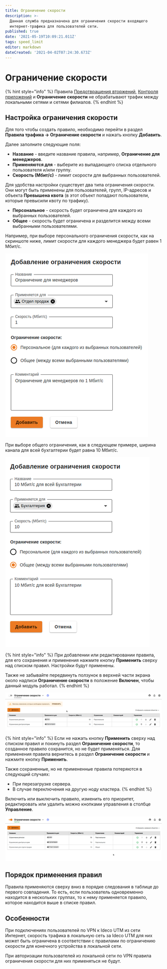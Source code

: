 ```yaml
---
title: Ограничение скорости
description: >-
  Данная служба предназначена для ограничения скорости входящего
  интернет-трафика для пользователей сети.
published: true
date: '2021-05-19T10:09:21.011Z'
tags: speed_limit
editor: markdown
dateCreated: '2021-04-02T07:24:30.673Z'
---
```


# Ограничение скорости

{% hint style="info" %}
Правила [Предотвращения вторжений](ips.md), [Контроля приложений](application-control.md) и **Ограничение скорости** не обрабатывают трафик между локальными сетями и сетями филиалов.
{% endhint %}
## Настройка ограничения скорости

Для того чтобы создать правило, необходимо перейти в раздел **Правила трафика -&gt; Ограничение скорости** и нажать кнопку **Добавить**.

Далее заполните следующие поля:

* **Название** - введите название правила, например, **Ограничение для менеджеров**. 
* **Применяются для** - выберите из выпадающего списка отдельного пользователя и/или группу.
* **Скорость \(Мбит/с\)** - лимит скорости для выбранных пользователей.

Для удобства настройки существует два типа ограничения скорости. Они могут быть применены для пользователей, групп, IP-адресов и объекта **Превышена квота** \(в этот объект попадают пользователи, которые превысили квоту по трафику\).

* **Персональное** - скорость будет ограничена для каждого из выбранных пользователей.
* **Общее** - скорость будет ограничена и разделится между всеми выбранными пользователями.

Например, при выборе персонального ограничения скорости, как на скриншоте ниже, лимит скорости для каждого менеджера будет равен 1 Мбит/с.

![](../../.gitbook/assets/sheyper_manager.png)

При выборе общего ограничения, как в следующем примере, ширина канала для всей бухгалтерии будет равна 10 Мбит/с.

![](../../.gitbook/assets/sheyper_buh.png)

{% hint style="info" %}
При добавлении или редактировании правила, для его сохранения и применения нажмите кнопку **Применить** сверху над списком правил. Настройки будут применены. 

Также не забывайте передвинуть ползунок в верхней части экрана около надписи **Ограничение скорости** в положение **Включен**, чтобы данный модуль работал.
{% endhint %}

![](../../.gitbook/assets/limit-speed.gif)

{% hint style="info" %}
Если не нажать кнопку **Применить** сверху над списком правил и покинуть раздел **Ограничение скорости**, то созданное правило сохранится, но не будет применяться. Для применения правила вернитесь в раздел **Ограничение скорости** и нажмите кнопку **Применить**.

Также сохраненные, но не примененные правила потеряются в следующий случаях:
* При перезагрузке сервера.
* В случае переключения на другую ноду кластера.
{% endhint %}

Включить или выключить правило, изменить его приоритет, редактировать или удалить можно кнопками управления в столбце **Управление**.

![](../../.gitbook/assets/limit-manage.gif)

## Порядок применения правил

Правила применяются сверху вниз в порядке следования в таблице до первого совпадения. То есть, если пользователь одновременно находится в нескольких группах, то к нему применяется правило, которое находится выше в списке правил.

## Особенности

При подключениях пользователей по VPN к Ideco UTM из сети Интернет, скорость трафика в локальную сеть за Ideco UTM для них может быть ограничена в соответствии с правилами по ограничению скорости для конечного устройства в локальной сети.

При авторизации пользователей из локальной сети по VPN правила ограничения скорости для них применяться не будут.

